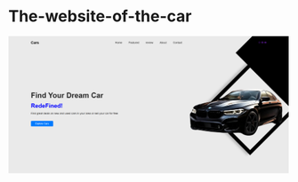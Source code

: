 # The-website-of-the-car
![image alt](https://github.com/DaryaAbubaker/The-website-of-the-car/blob/main/WebSite.png?raw=true)
